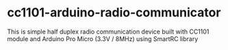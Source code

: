 # cc1101-arduino-radio-communicator
This is simple half duplex radio communication device built with CC1101 module and Arduino Pro Micro (3.3V / 8MHz) using SmartRC library
